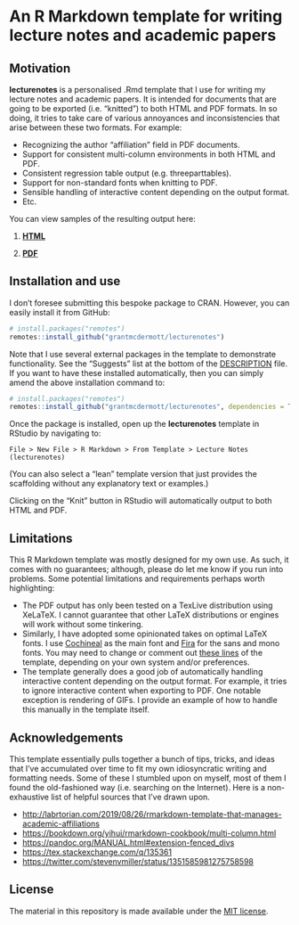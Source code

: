 
<!-- README.md is generated from README.Rmd. Please edit that file -->

# An R Markdown template for writing lecture notes and academic papers

## Motivation

**lecturenotes** is a personalised .Rmd template that I use for writing
my lecture notes and academic papers. It is intended for documents that
are going to be exported (i.e. “knitted”) to both HTML and PDF formats.
In so doing, it tries to take care of various annoyances and
inconsistencies that arise between these two formats. For example:

-   Recognizing the author “affiliation” field in PDF documents.
-   Support for consistent multi-column environments in both HTML and
    PDF.
-   Consistent regression table output (e.g. threeparttables).
-   Support for non-standard fonts when knitting to PDF.
-   Sensible handling of interactive content depending on the output
    format.
-   Etc.

You can view samples of the resulting output here:

1.  [**HTML**](https://grantmcdermott.com/lecturenotes/samples/lecturenotes.html)

2.  [**PDF**](https://grantmcdermott.com/lecturenotes/samples/lecturenotes.pdf)

## Installation and use

I don’t foresee submitting this bespoke package to CRAN. However, you
can easily install it from GitHub:

``` r
# install.packages("remotes")
remotes::install_github("grantmcdermott/lecturenotes")
```

Note that I use several external packages in the template to demonstrate
functionality. See the “Suggests” list at the bottom of the
[DESCRIPTION](https://github.com/grantmcdermott/lecturenotes/blob/master/DESCRIPTION)
file. If you want to have these installed automatically, then you can
simply amend the above installation command to:

``` r
# install.packages("remotes")
remotes::install_github("grantmcdermott/lecturenotes", dependencies = TRUE)
```

Once the package is installed, open up the **lecturenotes** template in
RStudio by navigating to:

    File > New File > R Markdown > From Template > Lecture Notes (lecturenotes)

(You can also select a “lean” template version that just provides the
scaffolding without any explanatory text or examples.)

Clicking on the “Knit” button in RStudio will automatically output to
both HTML and PDF.

## Limitations

This R Markdown template was mostly designed for my own use. As such, it
comes with no guarantees; although, please do let me know if you run
into problems. Some potential limitations and requirements perhaps worth
highlighting:

-   The PDF output has only been tested on a TexLive distribution using
    XeLaTeX. I cannot guarantee that other LaTeX distributions or
    engines will work without some tinkering.
-   Similarly, I have adopted some opinionated takes on optimal LaTeX
    fonts. I use
    [Cochineal](https://www.ctan.org/tex-archive/fonts/cochineal) as the
    main font and [Fira](https://www.ctan.org/tex-archive/fonts/fira)
    for the sans and mono fonts. You may need to change or comment out
    [these
    lines](https://github.com/grantmcdermott/lecturenotes/blob/master/inst/rmarkdown/templates/template-name/skeleton/skeleton.Rmd#L33-L35)
    of the template, depending on your own system and/or preferences.
-   The template generally does a good job of automatically handling
    interactive content depending on the output format. For example, it
    tries to ignore interactive content when exporting to PDF. One
    notable exception is rendering of GIFs. I provide an example of how
    to handle this manually in the template itself.

## Acknowledgements

This template essentially pulls together a bunch of tips, tricks, and
ideas that I’ve accumulated over time to fit my own idiosyncratic
writing and formatting needs. Some of these I stumbled upon on myself,
most of them I found the old-fashioned way (i.e. searching on the
Internet). Here is a non-exhaustive list of helpful sources that I’ve
drawn upon.

-   <http://labrtorian.com/2019/08/26/rmarkdown-template-that-manages-academic-affiliations>
-   <https://bookdown.org/yihui/rmarkdown-cookbook/multi-column.html>
-   <https://pandoc.org/MANUAL.html#extension-fenced_divs>
-   <https://tex.stackexchange.com/q/135361>
-   <https://twitter.com/stevenvmiller/status/1351585981275758598>

## License

The material in this repository is made available under the [MIT
license](http://opensource.org/licenses/mit-license.php).
